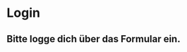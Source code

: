 </head>
<body>
<font size="2">  </font>
<h1>Login</h1>
<h2>Bitte logge dich über das Formular ein.</h2>
</body>

</html>
